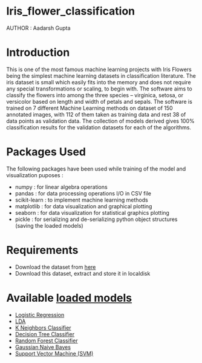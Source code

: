 # Iris_flower_classification

AUTHOR : Aadarsh Gupta

# Introduction

This is one of the most famous machine learning projects with Iris Flowers being the simplest machine learning datasets in classification literature. The iris dataset is small which easily fits into the memory and does not require any special transformations or scaling, to begin with. The software aims to classify the flowers into among the three species – virginica, setosa, or versicolor based on length and width of petals and sepals. The software is trained on 7 different Machine Learning methods on dataset of 150 annotated images, with 112 of them taken as training data and rest 38 of data points as validation data. The collection of models derived gives 100% classification results for the validation datasets for each of the algorithms.

# Packages Used
The following packages have been used while training of the model and visualization puposes :
- numpy : for linear algebra operations
- pandas : for data processing operations I/O in CSV file
- scikit-learn : to implement machine learning methods
- matplotlib : for data visualization and graphical plotting
- seaborn : for data visualization for statistical graphics plotting
- pickle : for serializing and de-serializing python object structures (saving the loaded models)

# Requirements 
- Download the dataset from [here](https://drive.google.com/file/d/1lmkJ6DKK6dONYTQNuJc1sEsCaVtgpOn_/view)
- Download this dataset, extract and store it in localdisk

# Available [loaded models](https://github.com/aadarshgupta1412/Iris_flower_classification/tree/main/Loaded%20models)
- [Logistic Regression](https://github.com/aadarshgupta1412/Iris_flower_classification/blob/main/Loaded%20models/Logistic_Regression.pkl)
- [LDA](https://github.com/aadarshgupta1412/Iris_flower_classification/blob/main/Loaded%20models/LDA.pkl)
- [K Neighbors Classifier](https://github.com/aadarshgupta1412/Iris_flower_classification/blob/main/Loaded%20models/KNeighbor_Classifier.pkl)
- [Decision Tree Classifier](https://github.com/aadarshgupta1412/Iris_flower_classification/blob/main/Loaded%20models/Decision_Tree.pkl)
- [Random Forest Classifier](https://github.com/aadarshgupta1412/Iris_flower_classification/blob/main/Loaded%20models/Random_Forest_Classifer.pkl)
- [Gaussian Naive Bayes](https://github.com/aadarshgupta1412/Iris_flower_classification/blob/main/Loaded%20models/GuassianNB.pkl)
- [Support Vector Machine (SVM)](https://github.com/aadarshgupta1412/Iris_flower_classification/blob/main/Loaded%20models/SVM.pkl)
 
